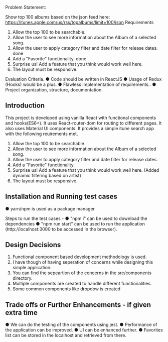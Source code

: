 Problem Statement:

Show top 100 albums based on the json feed here: 
https://itunes.apple.com/us/rss/topalbums/limit=100/json
Requirements
1.	Allow the top 100 to be searchable.
2.	Allow the user to see more information about the Album of a selected song.
3.	Allow the user to apply category filter and date filter for release dates. done
4.	Add a "Favorite" functionality. done
5.	Surprise us! Add a feature that you think would work well here.
6.	The layout must be responsive.


Evaluation Criteria.
●	Code should be written in ReactJS
●	Usage of Redux (Hooks) would be a plus.
●	Flawless implementation of requirements..
●	Project organization, structure, documentation.


## Introduction

This project is developed using vanilla React with functional components and hooks(ES6+).
It uses React-router-dom for routing to different pages. It also uses Material UI components. It provides a simple itune search app with the following reuirements met.
1.	Allow the top 100 to be searchable.
2.	Allow the user to see more information about the Album of a selected song.
3.	Allow the user to apply category filter and date filter for release dates.
4.	Add a "Favorite" functionality.
5.	Surprise us! Add a feature that you think would work well here. (Added dynamic filtering based on artist)
6.	The layout must be responsive.

## Installation and Running test cases
● yarn/npm is used as a package manager 

Steps to run the test cases -
● "npm i" can be used to download the dependencies
● "npm run start" can be used to run the application (http://localhost:3000 to be accessed in the browser).

## Design Decisions

1. Functional component based development methodology is used.
2. I have though of having seperation of concerns while designing this simple application.
3. You can find the sepeartion of the concerns in the src/components directory.
4. Multiple components are created to handle different functionalities.
5. Some common components like dropdow is created

## Trade offs or Further Enhancements - if given extra time

 ● We can do the testing of the components using jest. 
 ● Performance of the application can be improved.
 ● UI can be enhanced further.
 ● Favorites list can be stored in the localhost and retrieved from there.
 
